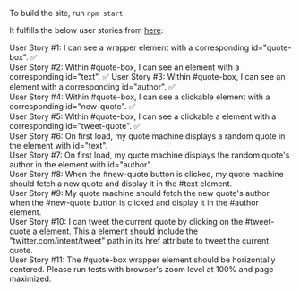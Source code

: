 To build the site, run `npm start`

It fulfills the below user stories from [here](https://www.freecodecamp.org/learn/front-end-libraries/front-end-libraries-projects/build-a-random-quote-machine):

User Story #1: I can see a wrapper element with a corresponding id="quote-box".  ✅  
User Story #2: Within #quote-box, I can see an element with a corresponding id="text". ✅ 
User Story #3: Within #quote-box, I can see an element with a corresponding id="author". ✅  
User Story #4: Within #quote-box, I can see a clickable element with a corresponding id="new-quote". ✅  
User Story #5: Within #quote-box, I can see a clickable a element with a corresponding id="tweet-quote". ✅  
User Story #6: On first load, my quote machine displays a random quote in the element with id="text".  
User Story #7: On first load, my quote machine displays the random quote's author in the element with id="author".  
User Story #8: When the #new-quote button is clicked, my quote machine should fetch a new quote and display it in the #text element.  
User Story #9: My quote machine should fetch the new quote's author when the #new-quote button is clicked and display it in the #author element.  
User Story #10: I can tweet the current quote by clicking on the #tweet-quote a element. This a element should include the "twitter.com/intent/tweet" path in its href attribute to tweet the current quote.  
User Story #11: The #quote-box wrapper element should be horizontally centered. Please run tests with browser's zoom level at 100% and page maximized.  